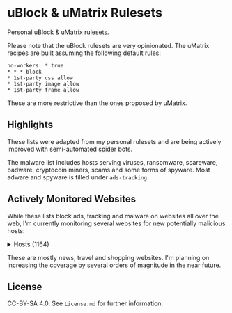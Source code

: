 # uBlock & uMatrix Rulesets

Personal uBlock & uMatrix rulesets.

Please note that the uBlock rulesets are very opinionated.
The uMatrix recipes are built assuming the following default rules:

```
no-workers: * true
* * * block
* 1st-party css allow
* 1st-party image allow
* 1st-party frame allow
```

These are more restrictive than the ones proposed by uMatrix.

## Highlights

These lists were adapted from my personal rulesets and are being actively improved with semi-automated spider bots.

The malware list includes hosts serving viruses, ransomware, scareware, badware, cryptocoin miners, scams and some forms of spyware. Most adware and spyware is filled under `ads-tracking`.

## Actively Monitored Websites

While these lists block ads, tracking and malware on websites all over the web, I'm currently monitoring several websites for new potentially malicious hosts:

<details>
    <summary>Hosts (1164)</summary>

    123contactform.com
    123formbuilder.com
    123milhas.com
    1337x.to
    1password.com
    3blue1brown.com
    500px.com
    707.pt
    9to5mac.com
    aa.com
    aa.net.uk
    aaas.org
    abc.net.au
    abcnews.go.com
    abola.pt
    about.gitlab.com
    about.sourcegraph.com
    abuseipdb.com
    academia.edu
    accessibilityserver.org
    accounts.google.co.uk
    accounts.google.pt
    accounts.youtube.com
    acer.com
    acessibilidade.gov.pt
    acesso.gov.pt
    activobank.pt
    adaway.org
    addons.mozilla.org
    adobe.com
    adyen.com
    aeroflot.ru
    affirm.com
    aidn.jp
    airasia.com
    airbnb.co.uk
    airbnb.com
    airbnb.com.sg
    airbnb.pt
    aircanada.com
    airfrance.fr
    akamai.com
    alaskaair.com
    aldi.co.uk
    aldi.pt
    alexametrics.com
    alienvault.com
    aliexpress.com
    alipay.com
    aljazeera.com
    all-about-photo.com
    allegiantair.com
    allsides.com
    alltrails.com
    allure.com
    altice-empresas.pt
    amadeus.com
    amadeus.net
    amazon.co.jp
    amazon.co.uk
    amazon.com
    amazon.com.br
    amazon.de
    amazon.es
    amazon.fr
    amazon.in
    ambicular.com
    americanairlines.co.uk
    ana.co.jp
    anacom.pt
    anandtech.com
    anchor.fm
    androidauthority.com
    androidpolice.com
    anyvan.com
    apache.org
    apachecon.com
    apai.org.pt
    apple.com
    apps.evozi.com
    appsecvillage.com
    architecturaldigest.com
    archive.org
    arewewebyet.org
    argos.co.uk
    arstechnica.com
    art42.net
    asciinema.org
    asoftmurmur.com
    atlassian.com
    att.com
    audible.co.uk
    audible.com
    audiobooks.co.uk
    audiobooks.com
    autofoco.pt
    aviasales.ru
    aws.amazon.com
    azores.gov.pt
    backblaze.com
    baidu.com
    bbc.co.uk
    bbc.com
    ben-evans.com
    bertrand.pt
    bing.com
    binvis.io
    bit.ly
    bitbucket.org
    bitly.com
    bitwarden.com
    blender.org
    blog.cloudflare.com
    blog.disqus.com
    blog.feedly.com
    blog.golang.org
    blog.google
    blog.moneysavingexpert.com
    blog.mozilla.org
    blog.unmind.com
    blogger.com
    blogspot.com
    bloomandwild.com
    bloomberg.com
    blueapron.com
    bluestacks.com
    bomcondutor.pt
    bonappetit.com
    booking.com
    boots.com
    boston.com
    bostonglobe.com
    bot.land
    brilliant.org
    britishairways.com
    browsealoud.com
    browser-update.org
    browserstack.com
    bsideslisbon.org
    businessinsider.com
    buzzfeed.com
    buzzfeednews.com
    bytecodealliance.org
    cafe24.com
    calendar.google.com
    calzedonia.com
    caniuse.com
    caniuse.rs
    canva.com
    capitaloneshopping.com
    carbon.now.sh
    carbonmade.com
    careers.google.com
    careers.microsoft.com
    cars.com
    cbs.com
    cbsnews.com
    cctv.pt
    cdbaby.com
    cdiscount.com
    censys.io
    cgd.pt
    championat.com
    changelog.com
    cheapoair.com
    cheats.rs
    checkr.com
    chess.com
    chrome.google.com
    cio.com
    clickup.com
    clockify.me
    cloudconvert.com
    cloudflare.com
    cloudflare.design
    cloudinary.com
    cmjornal.pt
    cnbc.com
    cnet.com
    cnn.com
    cntraveler.com
    codacy.com
    code.org
    codewars.com
    cogweb.pt
    cointelegraph.com
    colorbox.io
    commandlinefu.com
    commitstrip.com
    commoncrawl.org
    confraria.ap2si.org
    consumerreports.org
    contacts.google.com
    continente.pt
    cookpad.com
    coursera.org
    courses.edx.org
    covid.randox.com
    cox.com
    crane.aero
    crates.io
    creativecommons.org
    crowdin.com
    crt.sh
    crxcavator.io
    crypto.stanford.edu
    crypto101.io
    cryptohack.org
    cryptopals.com
    cs155.stanford.edu
    csdn.net
    csp-evaluator.withgoogle.com
    cssgridgarden.com
    ctt.pt
    cuf.pt
    curbed.com
    d3js.org
    dagospia.com
    dailymail.co.uk
    dailymotion.com
    dancres.github.io
    danielmiessler.com
    daraz.pk
    daringfireball.net
    darksky.net
    dash.cloudflare.com
    datadoghq.com
    datatracker.ietf.org
    de.foursquare.com
    decathlon.co.uk
    deciem.com
    deepl.com
    defense.gov
    degiro.co.uk
    dehashed.com
    delta.com
    devdocs.io
    developer.android.com
    developer.mozilla.org
    developers.google.com
    developers.googleblog.com
    developers.whatismybrowser.com
    dezeen.com
    dezeenjobs.com
    dgs.pt
    dicionario.priberam.org
    dictionary.com
    digicert.com
    digitalocean.com
    digitaltrends.com
    dilbert.com
    dinheirovivo.pt
    discord.com
    discourse.org
    disqus.com
    dithering.fm
    dmca.com
    dn.pt
    dnsdumpster.com
    dnsleaktest.com
    dnslytics.com
    dnsspy.io
    doaj.org
    doc.rust-lang.org
    docker.com
    docs.google.com
    docs.rs
    docusign.com
    domaintools.com
    doubleclick.net
    doutorfinancas.pt
    download.lineageos.org
    dpreview.com
    draw.io
    dreamhost.com
    drive.google.com
    dropbox.com
    drudgereport.com
    duckduckgo.com
    dxomark.com
    easyeda.com
    easyjet.com
    easylist.to
    ebay.co.uk
    ebay.com
    econlib.org
    economist.com
    ecustomeropinions.com
    edition.cnn.com
    edreams.com
    edx.org
    eff.org
    emailprivacytester.com
    emirates.com
    emma-mattress.co.uk
    emma-sleep.co.uk
    empresashoje.pt
    en.gravatar.com
    en.m.wikipedia.org
    en.wikipedia.org
    engadget.com
    eonenergy.com
    epicurious.com
    eportugal.gov.pt
    eqinvestors.co.uk
    eschersket.ch
    espn.com
    etrade.com
    etsy.com
    europa.eu
    eventbrite.com
    ewg.org
    example.com
    excalidraw.com
    exercism.org
    expedia.com
    expedia.de
    explainshell.com
    exponent.fm
    express.co.uk
    expresso-digital.pt
    expresso.pt
    f-droid.org
    fabricadestartups.com
    facebook.com
    fakespot.com
    fanboy.co.nz
    fandom.com
    farefirst.com
    fasterthanli.me
    fastmail.com
    fbcdn.net
    fca.pt
    fcm.unl.pt
    fct.pt
    fct.unl.pt
    feedly.com
    figma.com
    firefox.com
    fisheyemagazine.fr
    fivethirtyeight.com
    flattr.com
    flexboxfroggy.com
    flickr.com
    flightaware.com
    flightics.com
    flightio.com
    flightradar24.com
    flyfrontier.com
    flypgs.com
    flytap.com
    fnac.pt
    fool.com
    forbes.com
    forestadmin.com
    formstack.com
    forum.xda-developers.com
    forwardemail.net
    foursquare.com
    foxbusiness.com
    foxnews.com
    foxsports.com
    fracz.com
    freedom.press
    freephonenum.com
    freetrade.io
    frida.re
    frontiersin.org
    frutafeia.pt
    fundacao.vodafone.pt
    fundingchoices.google.com
    g2.com
    gatsbyjs.com
    gatsbyjs.org
    gawker.com
    gchq.github.io
    geeksforgeeks.org
    getpostman.com
    getpushmonkey.com
    getweeklyupdate.com
    getzola.org
    gfycat.com
    ghost.org
    giftsear.ch
    gimp.org
    giphy.com
    gist.github.com
    gitbook.com
    gitcdn.xyz
    gitexplorer.com
    github.blog
    github.com
    github.community
    github.io
    gitlab.com
    gitter.im
    gizmodo.com
    glamour.com
    glamour.es
    glassdoor.co.uk
    glassdoor.com
    glazestock.com
    globalfree.net
    globalmediagroup.pt
    globo.com
    go.dev
    goal.com
    godaddy.com
    gofundme.com
    goindigo.in
    golang.org
    goo.gl
    goodreads.com
    google-analytics.com
    google.ca
    google.co.in
    google.co.uk
    google.com
    google.com.hk
    google.cz
    google.ie
    google.pt
    googleadservices.com
    googlepages.com
    googlesyndication.com
    googletagmanager.com
    googleusercontent.com
    googlevideo.com
    gov.uk
    gpathand.nhs.uk
    gq.com
    gqportugal.pt
    grafana.com
    grammarly.com
    grapheneos.org
    graphicsprings.com
    gravatar.com
    greenhouse.io
    gsmarena.com
    gtdfh.branchable.com
    gtdfh.liw.fi
    gtmetrix.com
    guiadooeste.pt
    gulbenkian.pt
    gulfnews.com
    gumtree.com
    gutenberg.org
    haaretz.co.il
    haaretz.com
    hackaday.com
    hackerone.com
    hackerrank.com
    hackertarget.com
    hacks.mozilla.org
    hagglezon.com
    hardenize.com
    haskell.org
    hasura.io
    hcaptcha.com
    hellofresh.co.uk
    help.instagram.com
    help.steampowered.com
    help.twitter.com
    hemingwayapp.com
    herbie.uwplse.org
    hermanmiller.com
    hetzner.com
    hire.google.com
    hl.co.uk
    homeaway.pt
    hosts-file.net
    hotels.com
    howsmyssl.com
    howtogeek.com
    hstspreload.org
    html5box.com
    httpbin.org
    https-rulesets.org
    httpstatuses.com
    httptoolkit.tech
    huffingtonpost.com
    huffpost.com
    humblebundle.com
    hwg.org
    hyperoptic.com
    iberia.com
    icomoon.io
    idealista.pt
    ieftimov.com
    ietf.org
    ifixit.com
    ijg.org
    ikea.com
    imagemagick.org
    imdb.com
    imovirtual.com
    imperial.ac.uk
    in.gov
    indeed.co.uk
    indeed.com
    independent.co.uk
    indiatoday.in
    indiehackers.com
    inquirer.com
    insect.sh
    insightexpressai.com
    instagram.com
    instant.page
    intensedebate.com
    intercom.com
    interviewcake.com
    interviewing.io
    intimissimi.com
    invaluable.com
    investor.vanguard.com
    investors.com
    iobit.com
    iol.pt
    ipfs.io
    ipinfo.io
    ipleak.net
    ipredictive.com
    islington.gov.uk
    isthereanydeal.com
    iwantmyname.com
    iz.ru
    jal.co.jp
    jazzkeys.plan8.co
    jd.com
    jetblue.com
    jetstar.com
    jn.pt
    jobs.nhs.uk
    johnlewis.com
    joindiaspora.com
    joinhoney.com
    joinmastodon.org
    jornaldenegocios.pt
    jrvidal.github.io
    jsfiddle.net
    jsonwebtoken.io
    juntadeandalucia.es
    jvns.ca
    jwt.io
    kaleido.ai
    kayak.com
    kayak.pt
    keybase.io
    keybr.com
    khanacademy.org
    kickstarter.com
    kinja.com
    kitchenstories.com
    kiwi.com
    kiwico.com
    kriesi.at
    krisp.ai
    kuantokusta.pt
    languagetool.org
    latam.com
    latestdeals.co.uk
    latimes.com
    lawsofux.com
    layoutit.com
    learnxinyminutes.com
    leetcode.com
    lennyletter.com
    letras.ulisboa.pt
    lettersofnote.com
    levels.fyi
    lib.rs
    liberapay.com
    libgen.rs
    lichess.org
    lidel.pt
    lidl.co.uk
    lifesavvy.com
    lineageos.org
    linear.app
    linkedin.com
    linkfire.com
    live.com
    lnk.to
    lobste.rs
    logitech.com
    lufthansa.com
    lusa.pt
    lwn.net
    m.activobank.pt
    m.facebook.com
    m.google.com
    m.olx.pt
    m.youtube.com
    macbooster.net
    macromedia.com
    magnumphotos.com
    mail.google.com
    mail.yandex.ru
    mailchimp.com
    mailgun.com
    mailinator.com
    maisfutebol.iol.pt
    malwarebytes.com
    malwaredomainlist.com
    manning.com
    maps.google.com
    maps.google.pt
    maps.windows.com
    marketingreportoptout.visa.com
    maruedr.com
    marugroup.net
    marumatchbox.com
    mashable.com
    mastercard.co.uk
    mastercard.com
    mastercard.pt
    matrix.org
    mattermost.com
    mattpalm.com
    mawdoo3.com
    mayoclinic.org
    mbasic.facebook.com
    mbway.pt
    mediawiki.org
    medicina.ulisboa.pt
    medium.com
    meet.jit.si
    meetup.com
    mendeley.com
    meo.pt
    merriam-webster.com
    meta.wikimedia.org
    metacafe.com
    metrolisboa.pt
    mic.com
    michael-noll.com
    microsoft.com
    microsoftonline.com
    migueldemoura.com
    miguelmoura.com
    miro.com
    mirror.co.uk
    mises.org
    mlive.com
    mobile.twitter.com
    modsecurity.org
    moey.pt
    momentjs.com
    momondo.co.uk
    momondo.com
    momondo.pt
    money.co.uk
    moneyfarm.com
    moneysavingexpert.com
    monkeyuser.com
    monster.com
    montepio.org
    monzo.com
    moss.garden
    motionbox.io
    mozilla.org
    mr-blue.com
    msn.com
    mullvad.net
    musclewiki.com
    myshopify.com
    n-gate.com
    namesilo.com
    nationalreview.com
    nature.com
    nautil.us
    naver.com
    nbc.com
    nbcnews.com
    ncbi.nlm.nih.gov
    ndclondon.com
    nejm.org
    nestle.com
    netflix.com
    netflix.de
    netlify.com
    news.ycombinator.com
    newyorker.com
    nhs.uk
    nih.gov
    nj.com
    njal.la
    nobelprize.org
    notebookchat.com
    notebookcheck.com
    notebookcheck.net
    noticiasaominuto.com
    npr.org
    nunomoura.com
    nutrimento.pt
    nyaa.si
    nydailynews.com
    nymag.com
    nypost.com
    nytimes.com
    oaknorth.co.uk
    oaknorth.com
    observador.pt
    observatory.mozilla.org
    octopus.energy
    oculus.com
    office.com
    office365.com
    ohdear.app
    ohdearapp.com
    okezone.com
    olx.pt
    oneplus.com
    onetravel.com
    open.spotify.com
    openai.com
    opengapps.org
    openlibrary.org
    openrent.co.uk
    openstack.org
    openstreetmap.org
    opentable.com
    openvim.com
    openweathermap.org
    openweb.com
    openwrt.org
    opinionstage.com
    oracle.com
    orbitz.com
    ordemdospsicologos.pt
    otempo.pt
    otx.alienvault.com
    outlook.live.com
    overleaf.com
    owm.io
    oxide.computer
    pa.gov
    pactor.pt
    pages.github.com
    panda.tv
    patreon.com
    pay.google.com
    paypal.com
    payscale.com
    pcdiga.com
    peeringdb.com
    peppercarrot.com
    petapixel.com
    pewinternet.org
    pewresearch.org
    pexels.com
    pgl.yoyo.org
    photopea.com
    photos.google.com
    pi-hole.net
    picsum.photos
    pingodoce.pt
    pinterest.com
    pinterest.pt
    pitchfork.com
    pixabay.com
    pixeldungeon.fandom.com
    placeholder.com
    plainenglish.co.uk
    play.golang.org
    play.rust-lang.org
    plos.org
    plus.google.com
    poeditor.com
    pole-emploi.fr
    politico.com
    portal.azores.gov.pt
    portaldasfinancas.gov.pt
    portswigger.net
    portugal.gov.pt
    positivessl.com
    possiblerust.com
    post-gazette.com
    postman.com
    postmarkapp.com
    pplware.sapo.pt
    practical-go-lessons.com
    premierleague.com
    privacyshield.gov
    privacytools.io
    privatebin.net
    privateinternetaccess.com
    probely.com
    producthunt.com
    profiler.firefox.com
    projectifi.io
    promotorres.pt
    propublica.org
    protonmail.com
    prowritingaid.com
    prozis.com
    pscp.tv
    pt.godaddy.com
    pt.indeed.com
    pt.m.wikipedia.org
    public.com
    publiccom
    publico.pt
    pubmed.ncbi.nlm.nih.gov
    qatarairways.com
    qq.com
    queryfeed.net
    quizlet.com
    quora.com
    rainbowhunt.me
    raspberrypi.org
    realfavicongenerator.net
    reberhardt.com
    recurse.com
    reddit.com
    rede-expressos.pt
    redhat.com
    refirmlabs.com
    regex101.com
    remax.pt
    remove.bg
    replit.com
    researchgate.net
    rethink.org
    reuters.com
    reviewgeek.com
    revolut.com
    rfc.fyi
    rightmove.co.uk
    robinhood.com
    rogerebert.com
    royallondon.com
    royalsociety.org
    royalsocietypublishing.org
    rsaltsjt.com
    rtp.pt
    rust-analyzer.github.io
    rust-fuzz.github.io
    rust-lang.org
    rust-unofficial.github.io
    rust.godbolt.org
    ryanair.com
    s7.ru
    salon.com
    sapo.pt
    saudecuf.pt
    sbf5.com
    scholar.google.co.uk
    scholar.google.com
    scholar.google.pt
    sci-bay.org
    sci-hub.do
    science.org
    sciencedirect.com
    sciencemag.org
    scientificamerican.com
    scotiabank.com
    sdpnoticias.com
    searchcode.com
    secure.vanguardinvestor.co.uk
    securityheaders.com
    securitytrails.com
    securityunlockedpodcast.com
    seekingalpha.com
    seg-social.pt
    self.com
    send.vis.ee
    sendgrid.com
    shadow.tech
    shellcheck.net
    shl.com
    shodan.io
    sibs.com
    signal.org
    siteground.com
    skechers.com
    sketch.com
    sketchfab.com
    skiplagged.com
    skype.com
    skyscanner.com
    skyscanner.es
    skyscanner.it
    skyscanner.net
    skyscanner.pt
    skyscanner.ru
    skysports.com
    slack.com
    slate.com
    sleep.urbandroid.org
    slideshare.net
    sling.is
    smbc-comics.com
    smsreceivefree.com
    snowfl.com
    sns.gov.pt
    snusbase.com
    snyk.io
    soerad.com
    sohu.com
    solidpop.com
    sonarcloud.io
    soundcloud.com
    sourceforge.net
    sourcegraph.com
    southwest.com
    spareroom.co.uk
    speedtest.net
    spirit.com
    splitwise.com
    spot.im
    spotahome.com
    spotify.com
    squareup.com
    squoosh.app
    ssllabs.com
    stackoverflow.com
    standard.co.uk
    stanford.edu
    startpage.com
    startribune.com
    store.steampowered.com
    storycreatorapp.com
    stratechery.com
    streamlit.io
    stripe.com
    stumbleupon.com
    support.google.com
    support.mozilla.org
    support.signal.org
    support.steampowered.com
    swimlanes.io
    swtch.com
    symbolab.com
    symcb.com
    t.co
    tableplus.com
    tailscale.com
    taobao.com
    tarsnap.com
    tax.service.gov.uk
    taxscouts.com
    teachyourselfcs.com
    teamflowhq.com
    teams.microsoft.com
    techbargains.com
    techcrunch.com
    technologyreview.com
    teenvogue.com
    telegraph.co.uk
    telephony.goog
    temp-mail.org
    tempo.co
    tempo.sapo.pt
    termux.org
    tesco.com
    tesla.com
    testingforall.org
    texthelp.com
    textslashplain.com
    thameswater.co.uk
    the-eye.eu
    theatlantic.com
    theblaze.com
    thecyberwire.com
    thedailybeast.com
    thedailywtf.com
    theguardian.com
    theintercept.com
    them.us
    themarker.com
    theoatmeal.com
    theonion.com
    thepiratebay.org
    theregister.co.uk
    theregister.com
    thesalarycalculator.co.uk
    thesaurus.com
    thesun.co.uk
    thetimes.co.uk
    theverge.com
    theweather.com
    thewirecutter.com
    thinkwithgoogle.com
    this-week-in-rust.org
    tiempo.com
    tiffosi.com
    tiktok.com
    timberland.co.uk
    timberland.pt
    time.com
    timeout.com
    timeout.pt
    tineye.com
    tio.run
    tiqcdn.com
    tldr.ostera.io
    tmall.com
    tmz.com
    tomsguide.com
    tomshardware.com
    topjohnwu.github.io
    touchpianist.com
    tour.golang.org
    tourofrust.com
    trading212.com
    tranco-list.eu
    transferwise.jobs
    transifex.com
    translate.google.com
    travelandleisure.com
    travelocity.com
    traveloka.com
    travelzoo.com
    trello.com
    tribunnews.com
    tripadvisor.co.uk
    tripadvisor.com
    tripadvisor.pt
    tripit.com
    triplebyte.com
    tropicalprice.com
    troyhunt.com
    tsf.pt
    tumblr.com
    turkishairlines.com
    turnitin.com
    tvi24.iol.pt
    twilio.com
    twitch.tv
    twitter.com
    twrp.me
    typelit.io
    ual.com
    udemy.com
    uevora.pt
    ui.com
    uk.camelcamelcamel.com
    uk.indeed.com
    ukmeds.co.uk
    uky.edu
    ulisboa.pt
    uminho.pt
    underdog.io
    undraw.co
    uniplaces.com
    united.com
    unmind.com
    unsplash.com
    urbandictionary.com
    urbandictionary.store
    us.etrade.com
    usa.visa.com
    usanetwork.com
    usatoday.com
    usmagazine.com
    usnews.com
    uxchecklist.github.io
    vale.com
    vanguard.com
    vanguardinvestor.co.uk
    vanityfair.com
    vectorlogo.zone
    vice.com
    videoshub.com
    viewdns.info
    vilanova.com
    vim-adventures.com
    vim.so
    vimeo.com
    virginmedia.com
    virustotal.com
    visa.co.uk
    visa.com
    visa.pt
    vk.com
    vodafone.pt
    voeazul.com.br
    voegol.com.br
    vogue.com
    vogue.es
    volaris.com
    vox.com
    vseigru.net
    vueling.com
    vulnerable.af
    vultr.com
    w3.org
    waitrose.com
    wallet.google.com
    washingtonexaminer.com
    washingtonpost.com
    wassenaar.org
    wasteapp.pt
    watchtower.1password.com
    wattpad.com
    wave.webaim.org
    wayfair.co.uk
    weather.gov
    weatherspark.com
    weawow.com
    web.archive.org
    web.facebook.com
    web.stanford.edu
    web.whatsapp.com
    webaim.org
    webflow.com
    webglearth.com
    webhint.io
    webmd.com
    weibo.com
    wetransfer.com
    whatismybrowser.com
    whatismyip.com
    whatismyipaddress.com
    whatsapp.com
    whatsinthebox.tv
    which.co.uk
    whitehouse.gov
    whoer.net
    whois.domaintools.com
    wigle.net
    wiki.alopex.li
    wikibuy.com
    wikihow.com
    wikipedia.org
    windowsupdate.com
    wired.com
    wireguard.com
    wise.com
    wix.com
    wizardzines.com
    wizzair.com
    wook.pt
    wordpress.com
    wordpress.org
    workable.com
    wormhole.app
    worten.pt
    wsj.com
    wufoo.com
    xda-developers.com
    xinhuanet.com
    xkcd.com
    yahoo.co.jp
    yahoo.com
    yandex.ru
    yatra.com
    yoast.com
    youinvest.co.uk
    youtu.be
    youtube.com
    ytimg.com
    yves-rocher.be
    yves-rocher.pt
    yvesrocherusa.com
    zara.com
    zdnet.com
    zen.co.uk
    zhanqi.tv
    zomato.com
    zoom.us
    zoopla.co.uk
    zscaler.com
</details>

These are mostly news, travel and shopping websites. I'm planning on increasing the coverage by several orders of magnitude in the near future.

## License

CC-BY-SA 4.0. See `License.md` for further information.
